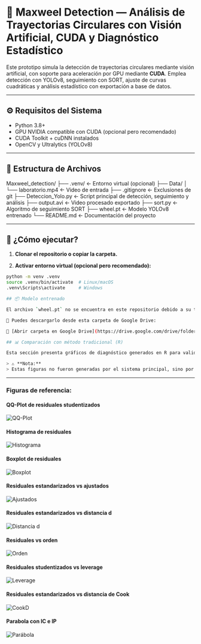 # 🧠 Maxweel Detection — Análisis de Trayectorias Circulares con Visión Artificial, CUDA y Diagnóstico Estadístico

Este prototipo simula la detección de trayectorias circulares mediante visión artificial, con soporte para aceleración por GPU mediante **CUDA**. Emplea detección con YOLOv8, seguimiento con SORT, ajuste de curvas cuadráticas y análisis estadístico con exportación a base de datos.

---

## ⚙️ Requisitos del Sistema

- Python 3.8+
- GPU NVIDIA compatible con CUDA (opcional pero recomendado)
- CUDA Toolkit + cuDNN instalados
- OpenCV y Ultralytics (YOLOv8)

---

## 📂 Estructura de Archivos

Maxweel_detection/
├── .venv/ ← Entorno virtual (opcional)
├── Data/
│ └── laboratorio.mp4 ← Video de entrada
├── .gitignore ← Exclusiones de git
├── Deteccion_Yolo.py ← Script principal de detección, seguimiento y análisis
├── output.avi ← Video procesado exportado
├── sort.py ← Algoritmo de seguimiento SORT
├── wheel.pt ← Modelo YOLOv8 entrenado
└── README.md ← Documentación del proyecto

---

## 🚀 ¿Cómo ejecutar?

1. **Clonar el repositorio o copiar la carpeta.**

2. **Activar entorno virtual (opcional pero recomendado):**

```bash
python -m venv .venv
source .venv/bin/activate  # Linux/macOS
.venv\Scripts\activate     # Windows

## 📦 Modelo entrenado

El archivo `wheel.pt` no se encuentra en este repositorio debido a su tamaño.

📁 Puedes descargarlo desde esta carpeta de Google Drive:

🔗 [Abrir carpeta en Google Drive](https://drive.google.com/drive/folders/1y4VoyEVsQyzBrG7d4gqcnFJ6SJHvPHq1?usp=drive_link)

## 📊 Comparación con método tradicional (R)

Esta sección presenta gráficos de diagnóstico generados en R para validar los resultados obtenidos con nuestro software.

> ⚠️ **Nota:**  
> Estas figuras no fueron generadas por el sistema principal, sino por un script externo en R como referencia estadística.

```

---

### Figuras de referencia:

#### QQ-Plot de residuales studentizados  
![QQ-Plot](https://raw.githubusercontent.com/ValentinoAlvarado/deteccion-centroides-ruedas-fisica/master/imagenes/qqplot.png)

#### Histograma de residuales  
![Histograma](https://raw.githubusercontent.com/ValentinoAlvarado/deteccion-centroides-ruedas-fisica/master/imagenes/hist_residuales.png)

#### Boxplot de residuales  
![Boxplot](https://raw.githubusercontent.com/ValentinoAlvarado/deteccion-centroides-ruedas-fisica/master/imagenes/boxplot.png)

#### Residuales estandarizados vs ajustados  
![Ajustados](https://raw.githubusercontent.com/ValentinoAlvarado/deteccion-centroides-ruedas-fisica/master/imagenes/residuales_ajustados.png)

#### Residuales estandarizados vs distancia d  
![Distancia d](https://raw.githubusercontent.com/ValentinoAlvarado/deteccion-centroides-ruedas-fisica/master/imagenes/residuales_distancia_d.png)

#### Residuales vs orden  
![Orden](https://raw.githubusercontent.com/ValentinoAlvarado/deteccion-centroides-ruedas-fisica/master/imagenes/residuales_orden.png)

#### Residuales studentizados vs leverage  
![Leverage](https://raw.githubusercontent.com/ValentinoAlvarado/deteccion-centroides-ruedas-fisica/master/imagenes/studentized_vs_leverage.png)

#### Residuales estandarizados vs distancia de Cook  
![CookD](https://raw.githubusercontent.com/ValentinoAlvarado/deteccion-centroides-ruedas-fisica/master/imagenes/cookd_vs_residuals.png)

#### Parabola con IC e IP  
![Parábola](https://raw.githubusercontent.com/ValentinoAlvarado/deteccion-centroides-ruedas-fisica/master/imagenes/ajuste_parabola_ic_ip.png)

